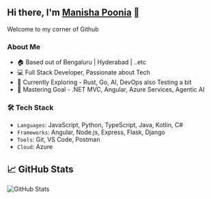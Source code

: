 ## Hi there, I'm [Manisha Poonia](https://in.linkedin.com/in/manisha-poonia-5b6a8b200) 👋

Welcome to my corner of Github

### About Me

- 🏠 Based out of Bengaluru | Hyderabad | ..etc
- 💻 Full Stack Developer, Passionate about Tech
- 🧠 Currently Exploring - Rust, Go, AI, DevOps also Testing a bit
- 🎯 Mastering Goal - .NET MVC, Angular, Azure Services, Agentic AI

### 🛠️ Tech Stack
- `Languages`: JavaScript, Python, TypeScript, Java, Kotlin, C#
- `Frameworks`: Angular, Node.js, Express, Flask, Django
- `Tools`: Git, VS Code, Postman
- `Cloud`: Azure

## 📈 GitHub Stats
![GitHub Stats](https://github-readme-stats.vercel.app/api?username=officialmanishapoonia&show_icons=true&theme=radical)
<!--
**officialmanishapoonia/officialmanishapoonia** is a ✨ _special_ ✨ repository because its `README.md` (this file) appears on your GitHub profile.
Here are some ideas to get you started:

- 🔭 I’m currently working on ...
- 🌱 I’m currently learning ...
- 👯 I’m looking to collaborate on ...
- 🤔 I’m looking for help with ...
- 💬 Ask me about ...
- 📫 How to reach me: ...
- 😄 Pronouns: ...
- ⚡ Fun fact: ...
-->
